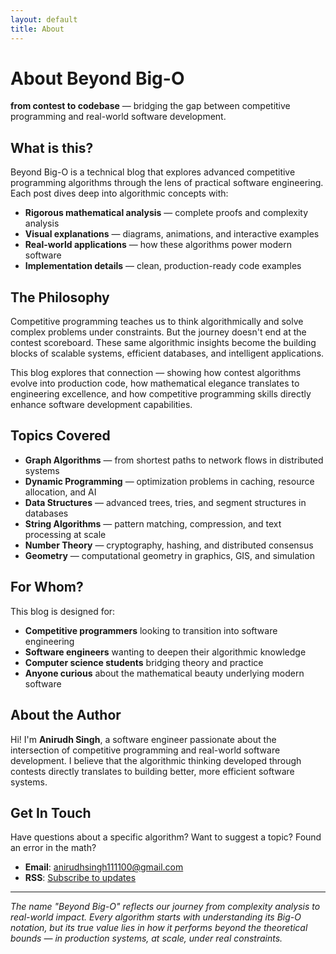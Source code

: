 ```yaml
---
layout: default
title: About
---
```


# About Beyond Big-O

**from contest to codebase** — bridging the gap between competitive programming and real-world software development.

## What is this?

Beyond Big-O is a technical blog that explores advanced competitive programming algorithms through the lens of practical software engineering. Each post dives deep into algorithmic concepts with:

- **Rigorous mathematical analysis** — complete proofs and complexity analysis
- **Visual explanations** — diagrams, animations, and interactive examples  
- **Real-world applications** — how these algorithms power modern software
- **Implementation details** — clean, production-ready code examples

## The Philosophy

Competitive programming teaches us to think algorithmically and solve complex problems under constraints. But the journey doesn't end at the contest scoreboard. These same algorithmic insights become the building blocks of scalable systems, efficient databases, and intelligent applications.

This blog explores that connection — showing how contest algorithms evolve into production code, how mathematical elegance translates to engineering excellence, and how competitive programming skills directly enhance software development capabilities.

## Topics Covered

- **Graph Algorithms** — from shortest paths to network flows in distributed systems
- **Dynamic Programming** — optimization problems in caching, resource allocation, and AI
- **Data Structures** — advanced trees, tries, and segment structures in databases
- **String Algorithms** — pattern matching, compression, and text processing at scale
- **Number Theory** — cryptography, hashing, and distributed consensus
- **Geometry** — computational geometry in graphics, GIS, and simulation

## For Whom?

This blog is designed for:

- **Competitive programmers** looking to transition into software engineering
- **Software engineers** wanting to deepen their algorithmic knowledge  
- **Computer science students** bridging theory and practice
- **Anyone curious** about the mathematical beauty underlying modern software

## About the Author

Hi! I'm **Anirudh Singh**, a software engineer passionate about the intersection of competitive programming and real-world software development. I believe that the algorithmic thinking developed through contests directly translates to building better, more efficient software systems.

## Get In Touch

Have questions about a specific algorithm? Want to suggest a topic? Found an error in the math?

- **Email**: [anirudhsingh111100@gmail.com](mailto:anirudhsingh111100@gmail.com)
- **RSS**: [Subscribe to updates](/feed.xml)

---

*The name "Beyond Big-O" reflects our journey from complexity analysis to real-world impact. Every algorithm starts with understanding its Big-O notation, but its true value lies in how it performs beyond the theoretical bounds — in production systems, at scale, under real constraints.*
